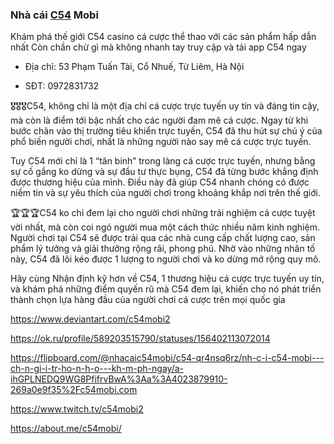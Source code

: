 ### Nhà cái [C54](https://c54mobi.com/) Mobi

Khám phá thế giới C54 casino cá cược thể thao với các sản phẩm hấp dẫn nhất Còn chần chừ gì mà không nhanh tay truy cập và tải app C54 ngay

- Địa chỉ: 53 Phạm Tuấn Tài, Cổ Nhuế, Từ Liêm, Hà Nội

- SĐT: 0972831732

🎖️🎖️🎖️C54, không chỉ là một địa chỉ cá cược trực tuyến uy tín và đáng tin cậy, mà còn là điểm tới bậc nhất cho các người đam mê cá cược. Ngay từ khi bước chân vào thị trường tiêu khiển trực tuyến, C54 đã thu hút sự chú ý của phổ biến người chơi, nhất là những người nào say mê cá cược trực tuyến.

Tuy C54 mới chỉ là 1 “tân binh” trong làng cá cược trực tuyến, nhưng bằng sự cố gắng ko dừng và sự đầu tư thực bụng, C54 đã từng bước khẳng định được thương hiệu của mình. Điều này đã giúp C54 nhanh chóng có được niềm tin và sự yêu thích của người chơi trong khoảng khắp nơi trên thế giới.

🏆🏆🏆C54 ko chỉ đem lại cho người chơi những trải nghiệm cá cược tuyệt vời nhất, mà còn coi ngó người mua một cách thức nhiều năm kinh nghiệm. Người chơi tại C54 sẽ được trải qua các nhà cung cấp chất lượng cao, sản phẩm lý tưởng và giải thưởng rộng rãi, phong phú. Nhờ vào những nhân tố này, C54 đã lôi kéo được 1 lượng to người chơi và ko dừng mở rộng quy mô.

Hãy cùng Nhận định kỹ hơn về C54, 1 thương hiệu cá cược trực tuyến uy tín, và khám phá những điểm quyến rũ mà C54 đem lại, khiến cho nó phát triển thành chọn lựa hàng đầu của người chơi cá cược trên mọi quốc gia


https://www.deviantart.com/c54mobi2

https://ok.ru/profile/589203515790/statuses/156402113072014

https://flipboard.com/@nhacaic54mobi/c54-qr4nsq6rz/nh-c-i-c54-mobi---ch-n-gi-i-tr-ho-n-h-o---kh-m-ph-ngay/a-ihGPLNEDQ9WG8PfifrvBwA%3Aa%3A4023879910-269a0e9f35%2Fc54mobi.com

https://www.twitch.tv/c54mobi2

https://about.me/c54mobi/
